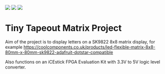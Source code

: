 ![](../../workflows/gds/badge.svg) ![](../../workflows/docs/badge.svg) ![](../../workflows/test/badge.svg)

# Tiny Tapeout Matrix Project

Aim of the project is to display letters on a SK9822 8x8 matrix display,
for example https://coolcomponents.co.uk/products/led-flexible-matrix-8x8-80mm-x-80mm-sk9822-adafruit-dotstar-compatible

Also functions on an iCEstick FPGA Evaluation Kit with 3.3V to 5V logic level converter.
